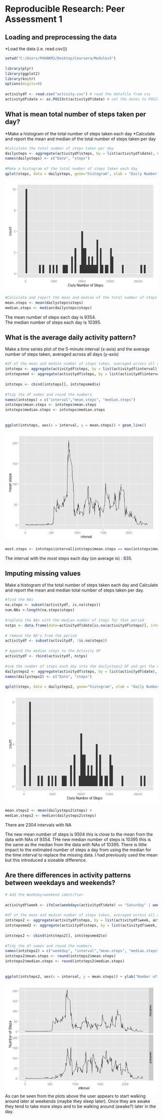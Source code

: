 # Reproducible Research: Peer Assessment 1


## Loading and preprocessing the data
*Load the data (i.e. read.csv())


```r
setwd("C:/Users/PHUNKMJ/Desktop/Coursera/Modules5")

library(plyr)
library(ggplot2)
library(knitr)
options(digits=0)

activitydf <- read.csv("activity.csv") # read the datafile from csv
activitydf$date <- as.POSIXct(activitydf$date) # set the dates to POSIXct
```

## What is mean total number of steps taken per day?
*Make a histogram of the total number of steps taken each day
*Calculate and report the mean and median of the total number of steps taken per day


```r
#Calculate the total number of steps taken per day
dailysteps <- aggregate(activitydf$steps, by = list(activitydf$date), sum, na.rm=TRUE) 
names(dailysteps) <- c("Date", "steps")

#Make a histogram of the total number of steps taken each day
qplot(steps, data = dailysteps, geom="histogram", xlab = "Daily Number of Steps", binwidth = 300)
```

![](PA1_template_files/figure-html/unnamed-chunk-2-1.png) 

```r
#Calculate and report the mean and median of the total number of steps taken per day
mean.steps <- mean(dailysteps$steps) 
median.steps <- median(dailysteps$steps)
```
The mean number of steps each day is 9354.  
The median number of steps each day is 10395.

## What is the average daily activity pattern?
Make a time series plot of the 5-minute interval (x-axis) and the average number of steps taken, averaged across all days (y-axis)


```r
#df of the mean and median number of steps taken, averaged across all days (y-axis)
intsteps <- aggregate(activitydf$steps, by = list(activitydf$interval), mean, na.rm=TRUE)
intstepsmed <- aggregate(activitydf$steps, by = list(activitydf$interval), median, na.rm=TRUE)

intsteps <- cbind(intsteps[], intstepsmed$x)

#Tidy the df names and round the numbers
names(intsteps) = c("interval","mean.steps", "median.steps")
intsteps$mean.steps <- intsteps$mean.steps
intsteps$median.steps <- intsteps$median.steps


ggplot(intsteps, aes(x = interval, y = mean.steps)) + geom_line()
```

![](PA1_template_files/figure-html/unnamed-chunk-3-1.png) 

```r
most.steps <- intsteps$interval[intsteps$mean.steps == max(intsteps$mean.steps)]
```
The interval with the most steps each day (on average is) : 835.

## Imputing missing values

Make a histogram of the total number of steps taken each day and Calculate and report the mean and median total number of steps taken per day.

```r
#find the NAs
na.steps <- subset(activitydf, is.na(steps))
num.NAs <-length(na.steps$steps)

#replace the NAs with the median number of steps for that period
nstps <- data.frame(date=activitydf$date[is.na(activitydf$steps)], interval = activitydf$interval[is.na(activitydf$steps)], steps=intsteps[match(intsteps$interval, activitydf$interval[is.na(activitydf$steps)]),3])

# remove the NA's from the period
activitydf <- subset(activitydf, !is.na(steps))

# Append the median steps to the Activity DF
activitydf <- rbind(activitydf, nstps)

#sum the number of steps each day into the dailysteps2 DF and get the mean and median 
dailysteps2 <- aggregate(activitydf$steps, by = list(activitydf$date), sum, na.rm=TRUE)
names(dailysteps2) <- c("Date", "steps")

qplot(steps, data = dailysteps2, geom="histogram", xlab = "Daily Number of Steps", binwidth = 300)
```

![](PA1_template_files/figure-html/unnamed-chunk-4-1.png) 

```r
mean.steps2 <- mean(dailysteps2$steps) # 
median.steps2 <- median(dailysteps2$steps)
```

There are 2304 intervals with NA

The new mean number of steps is 9504 this is close to the mean from the data with NAs of 9354. 
THe new median number of steps is 10395 this is the same as the median from the data with NAs of 10395. There is little impact to the estimated number of steps a day from using the median for the time interval to replace the missing data. I had previously used the mean but this introduced a sizeable difference.

## Are there differences in activity patterns between weekdays and weekends?


```r
# Add the Weekday/weekend identifier

activitydf$week <- ifelse(weekdays(activitydf$date) == "Saturday" | weekdays(activitydf$date) == "Sunday" ,"weekend","weekday")

#df of the mean and median number of steps taken, averaged across all days (y-axis)
intsteps2 <- aggregate(activitydf$steps, by = list(activitydf$week, activitydf$interval), mean, na.rm=TRUE)
intstepsmed2 <- aggregate(activitydf$steps, by = list(activitydf$week, activitydf$interval), median, na.rm=TRUE)

intsteps2 <- cbind(intsteps2[], intstepsmed2$x)

#Tidy the df names and round the numbers
names(intsteps2) = c("weekday", "interval","mean.steps", "median.steps")
intsteps2$mean.steps <- round(intsteps2$mean.steps)
intsteps2$median.steps <- round(intsteps2$median.steps)


ggplot(intsteps2, aes(x = interval, y = mean.steps)) + ylab("Number of Steps") + geom_line() + facet_grid(weekday~.)
```

![](PA1_template_files/figure-html/unnamed-chunk-5-1.png) 
As can be seen from the plots above the user appears to start walking around later at weekends (maybe they sleep later). Once they are awake they tend to take more steps and to be walking around (awake?) later in the day.

